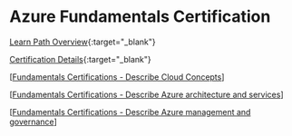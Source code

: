 # Azure Fundamentals Certification

[Learn Path Overview](https://learn.microsoft.com/en-us/collections/n6ga8m0jkgrwk){:target="_blank"}

[Certification Details](https://learn.microsoft.com/en-us/credentials/certifications/azure-fundamentals/){:target="_blank"}

[[Fundamentals Certifications - Describe Cloud Concepts]]

[[Fundamentals Certifications - Describe Azure architecture and services]]

[[Fundamentals Certifications - Describe Azure management and governance]]





[//begin]: # "Autogenerated link references for markdown compatibility"
[Fundamentals Certifications - Describe Cloud Concepts]: <Fundamentals Certifications - Describe Cloud Concepts> "Fundamentals Certifications - Describe Cloud Concepts"
[Fundamentals Certifications - Describe Azure architecture and services]: <Fundamentals Certifications - Describe Azure architecture and services> "Fundamentals Certifications - Describe Azure architecture and services"
[Fundamentals Certifications - Describe Azure management and governance]: <Fundamentals Certifications - Describe Azure management and governance> "Fundamentals Certifications - Describe Azure management and governance"
[//end]: # "Autogenerated link references"
